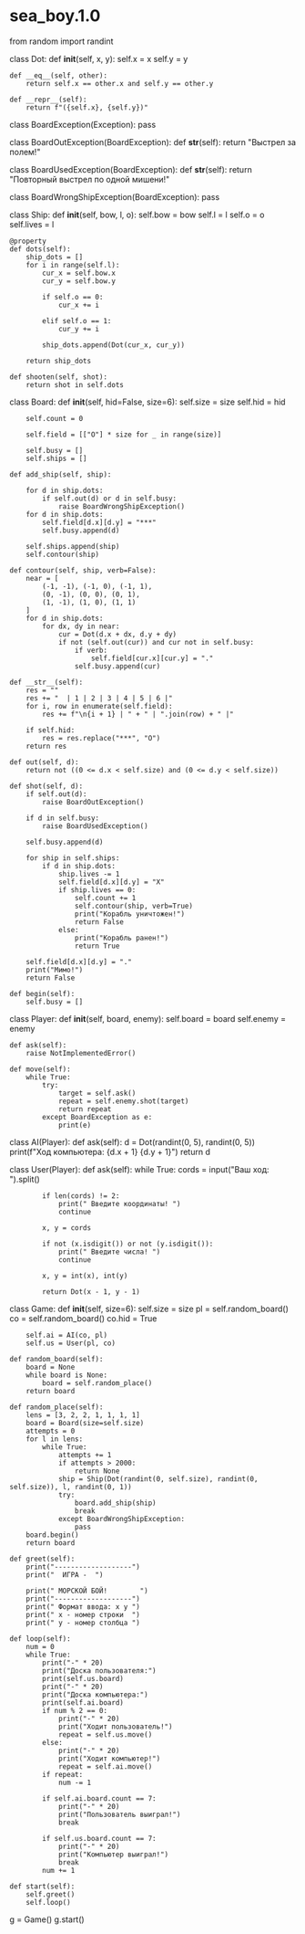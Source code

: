 # sea_boy.1.0
from random import randint


class Dot:
    def __init__(self, x, y):
        self.x = x
        self.y = y

    def __eq__(self, other):
        return self.x == other.x and self.y == other.y

    def __repr__(self):
        return f"({self.x}, {self.y})"


class BoardException(Exception):
    pass


class BoardOutException(BoardException):
    def __str__(self):
        return "Выстрел за полем!"


class BoardUsedException(BoardException):
    def __str__(self):
        return "Повторный выстрел по одной мишени!"


class BoardWrongShipException(BoardException):
    pass


class Ship:
    def __init__(self, bow, l, o):
        self.bow = bow
        self.l = l
        self.o = o
        self.lives = l

    @property
    def dots(self):
        ship_dots = []
        for i in range(self.l):
            cur_x = self.bow.x
            cur_y = self.bow.y

            if self.o == 0:
                cur_x += i

            elif self.o == 1:
                cur_y += i

            ship_dots.append(Dot(cur_x, cur_y))

        return ship_dots

    def shooten(self, shot):
        return shot in self.dots


class Board:
    def __init__(self, hid=False, size=6):
        self.size = size
        self.hid = hid

        self.count = 0

        self.field = [["O"] * size for _ in range(size)]

        self.busy = []
        self.ships = []

    def add_ship(self, ship):

        for d in ship.dots:
            if self.out(d) or d in self.busy:
                raise BoardWrongShipException()
        for d in ship.dots:
            self.field[d.x][d.y] = "***"
            self.busy.append(d)

        self.ships.append(ship)
        self.contour(ship)

    def contour(self, ship, verb=False):
        near = [
            (-1, -1), (-1, 0), (-1, 1),
            (0, -1), (0, 0), (0, 1),
            (1, -1), (1, 0), (1, 1)
        ]
        for d in ship.dots:
            for dx, dy in near:
                cur = Dot(d.x + dx, d.y + dy)
                if not (self.out(cur)) and cur not in self.busy:
                    if verb:
                        self.field[cur.x][cur.y] = "."
                    self.busy.append(cur)

    def __str__(self):
        res = ""
        res += "  | 1 | 2 | 3 | 4 | 5 | 6 |"
        for i, row in enumerate(self.field):
            res += f"\n{i + 1} | " + " | ".join(row) + " |"

        if self.hid:
            res = res.replace("***", "O")
        return res

    def out(self, d):
        return not ((0 <= d.x < self.size) and (0 <= d.y < self.size))

    def shot(self, d):
        if self.out(d):
            raise BoardOutException()

        if d in self.busy:
            raise BoardUsedException()

        self.busy.append(d)

        for ship in self.ships:
            if d in ship.dots:
                ship.lives -= 1
                self.field[d.x][d.y] = "X"
                if ship.lives == 0:
                    self.count += 1
                    self.contour(ship, verb=True)
                    print("Корабль уничтожен!")
                    return False
                else:
                    print("Корабль ранен!")
                    return True

        self.field[d.x][d.y] = "."
        print("Мимо!")
        return False

    def begin(self):
        self.busy = []


class Player:
    def __init__(self, board, enemy):
        self.board = board
        self.enemy = enemy

    def ask(self):
        raise NotImplementedError()

    def move(self):
        while True:
            try:
                target = self.ask()
                repeat = self.enemy.shot(target)
                return repeat
            except BoardException as e:
                print(e)


class AI(Player):
    def ask(self):
        d = Dot(randint(0, 5), randint(0, 5))
        print(f"Ход компьютера: {d.x + 1} {d.y + 1}")
        return d


class User(Player):
    def ask(self):
        while True:
            cords = input("Ваш ход: ").split()

            if len(cords) != 2:
                print(" Введите координаты! ")
                continue

            x, y = cords

            if not (x.isdigit()) or not (y.isdigit()):
                print(" Введите числа! ")
                continue

            x, y = int(x), int(y)

            return Dot(x - 1, y - 1)


class Game:
    def __init__(self, size=6):
        self.size = size
        pl = self.random_board()
        co = self.random_board()
        co.hid = True

        self.ai = AI(co, pl)
        self.us = User(pl, co)

    def random_board(self):
        board = None
        while board is None:
            board = self.random_place()
        return board

    def random_place(self):
        lens = [3, 2, 2, 1, 1, 1, 1]
        board = Board(size=self.size)
        attempts = 0
        for l in lens:
            while True:
                attempts += 1
                if attempts > 2000:
                    return None
                ship = Ship(Dot(randint(0, self.size), randint(0, self.size)), l, randint(0, 1))
                try:
                    board.add_ship(ship)
                    break
                except BoardWrongShipException:
                    pass
        board.begin()
        return board

    def greet(self):
        print("-------------------")
        print("  ИГРА -  ")

        print(" МОРСКОЙ БОЙ!        ")
        print("-------------------")
        print(" Формат ввода: x y ")
        print(" x - номер строки  ")
        print(" y - номер столбца ")

    def loop(self):
        num = 0
        while True:
            print("-" * 20)
            print("Доска пользователя:")
            print(self.us.board)
            print("-" * 20)
            print("Доска компьютера:")
            print(self.ai.board)
            if num % 2 == 0:
                print("-" * 20)
                print("Ходит пользователь!")
                repeat = self.us.move()
            else:
                print("-" * 20)
                print("Ходит компьютер!")
                repeat = self.ai.move()
            if repeat:
                num -= 1

            if self.ai.board.count == 7:
                print("-" * 20)
                print("Пользователь выиграл!")
                break

            if self.us.board.count == 7:
                print("-" * 20)
                print("Компьютер выиграл!")
                break
            num += 1

    def start(self):
        self.greet()
        self.loop()


g = Game()
g.start()
